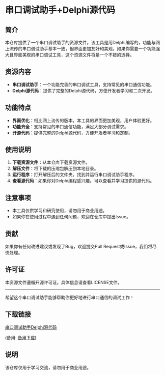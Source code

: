 # 串口调试助手+Delphi源代码

## 简介

本仓库提供了一个串口调试助手的资源文件，该工具是用Delphi编写的，功能与网上流传的串口调试助手基本一致，但界面更加友好和美观。如果你需要一个功能强大且界面美观的串口调试工具，这个资源文件将是一个不错的选择。

## 资源内容

- **串口调试助手**：一个功能完善的串口调试工具，支持常见的串口通信功能。
- **Delphi源代码**：提供了完整的Delphi源代码，方便开发者学习和二次开发。

## 功能特点

- **界面优化**：相比网上流传的版本，本工具的界面更加美观，用户体验更好。
- **功能齐全**：支持常见的串口通信功能，满足大部分调试需求。
- **开源代码**：提供完整的Delphi源代码，方便开发者学习和定制。

## 使用说明

1. **下载资源文件**：从本仓库下载资源文件。
2. **解压文件**：将下载的压缩包解压到本地目录。
3. **运行程序**：打开解压后的文件夹，找到并运行串口调试助手程序。
4. **查看源代码**：如果你对Delphi编程感兴趣，可以查看并学习提供的源代码。

## 注意事项

- 本工具仅供学习和研究使用，请勿用于商业用途。
- 如果你在使用过程中遇到任何问题，欢迎在仓库中提出Issue。

## 贡献

如果你有任何改进建议或发现了Bug，欢迎提交Pull Request或Issue，我们将尽快处理。

## 许可证

本资源文件遵循开源许可证，具体信息请查看LICENSE文件。

---

希望这个串口调试助手能够帮助你更好地进行串口通信的调试工作！

## 下载链接
[串口调试助手Delphi源代码](https://pan.quark.cn/s/5cb27b9e5ea1) 

(备用: [备用下载](https://pan.baidu.com/s/1KqWAXLbgI9NZf5UcE6YhSA?pwd=1234))

## 说明

该仓库仅用于学习交流，请勿用于商业用途。
